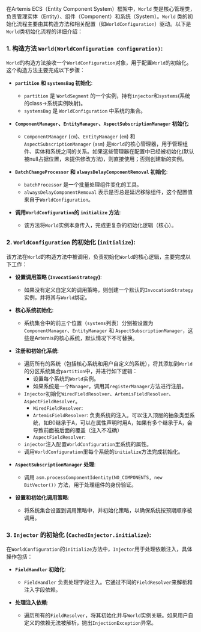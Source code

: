 在Artemis ECS（Entity Component System）框架中，`World` 类是核心管理类，负责管理实体（Entity）、组件（Component）和系统（System）。`World` 类的初始化流程主要由其构造方法和相关配置（如`WorldConfiguration`）驱动。以下是`World`类初始化流程的详细介绍：

### 1. **构造方法 `World(WorldConfiguration configuration)`**:
`World`的构造方法接收一个`WorldConfiguration`对象，用于配置`World`的初始化。这个构造方法主要完成以下步骤：

- **`partition` 和 `systemsBag` 初始化**:
    - `partition` 是 `WorldSegment` 的一个实例，持有`injector`和`systems`(系统的class->系统实例映射)。
    - `systemsBag` 是 `WorldConfiguration` 中系统的集合。

- **`ComponentManager`、`EntityManager`、`AspectSubscriptionManager` 初始化**:
    - `ComponentManager` (`cm`)、`EntityManager` (`em`) 和 `AspectSubscriptionManager` (`asm`) 是`World`的核心管理器，用于管理组件、实体和系统之间的关系。如果这些管理器在配置中已经被初始化(默认被null占据位置，未提供修改方法)，则直接使用；否则创建新的实例。

- **`BatchChangeProcessor` 和 `alwaysDelayComponentRemoval` 初始化**:
    - `batchProcessor` 是一个批量处理组件变化的工具。
    - `alwaysDelayComponentRemoval` 表示是否总是延迟移除组件，这个配置值来自于`WorldConfiguration`。

- **调用`WorldConfiguration`的 `initialize` 方法**:
    - 该方法将`World`实例本身传入，完成更复杂的初始化逻辑（核心）。

### 2. **`WorldConfiguration` 的初始化 (`initialize`)**:
该方法在`World`的构造方法中被调用，负责初始化`World`的核心逻辑，主要完成以下工作：

- **设置调用策略 (`InvocationStrategy`)**:
    - 如果没有定义自定义的调用策略，则创建一个默认的`InvocationStrategy`实例，并将其与`World`绑定。

- **核心系统初始化**:
    - 系统集合中的前三个位置（`systems`列表）分别被设置为`ComponentManager`、`EntityManager` 和 `AspectSubscriptionManager`，这些是Artemis的核心系统，默认情况下不可替换。

- **注册和初始化系统**:
    - 遍历所有的系统（包括核心系统和用户自定义的系统），将其添加到`World`的分区系统集合`partition`中，并进行如下逻辑：
        - 设置每个系统的`World`实例。
        - 如果系统是一个`Manager`，调用其`registerManager`方法进行注册。
    - `Injector`初始化`WiredFieldResolver`、`ArtemisFieldResolver`、`AspectFieldResolver`。
        - `WiredFieldResolver`: 
        - `ArtemisFieldResolver`: 负责系统的注入。可以注入顶层的抽象类型系统，如B0继承于A，可以在属性声明时用A，如果有多个继承于A，会导致前面被后面的覆盖（注入不准确）
        - `AspectFieldResolver`:
    - `injector`注入配置`WorldConfiguration`里系统的属性。
    - 调用`WorldConfiguration`里每个系统的`initialize`方法完成初始化。

- **`AspectSubscriptionManager` 处理**:
    - 调用 `asm.processComponentIdentity(NO_COMPONENTS, new BitVector())` 方法，用于处理组件的身份验证。

- **设置和初始化调用策略**:
    - 将系统集合设置到调用策略中，并初始化策略，以确保系统按预期顺序被调用。

### 3. **`Injector` 的初始化 (`CachedInjector.initialize`)**:
在`WorldConfiguration`的`initialize`方法中，`Injector`用于处理依赖注入，具体操作包括：

- **`FieldHandler` 初始化**:
    - `FieldHandler` 负责处理字段注入。它通过不同的`FieldResolver`来解析和注入字段依赖。

- **处理注入依赖**:
    - 遍历所有的`FieldResolver`，将其初始化并与`World`实例关联。如果用户自定义的依赖无法被解析，抛出`InjectionException`异常。



